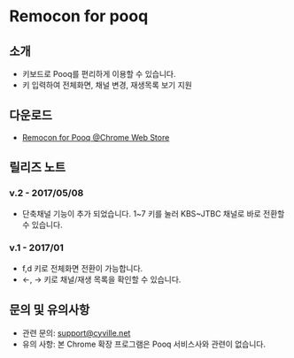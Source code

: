 # Remocon for pooq

## 소개

- 키보드로 Pooq를 편리하게 이용할 수 있습니다. 
- 키 입력하여 전체화면, 채널 변경, 재생목록 보기 지원

## 다운로드 
- [Remocon for Pooq @Chrome Web Store](https://chrome.google.com/webstore/detail/remocon-for-pooq/fanlfkdjgojjhjigakefkncagnfiekel)

## 릴리즈 노트 
### v.2 - 2017/05/08
- 단축채널 기능이 추가 되었습니다. 1~7 키를 눌러 KBS~JTBC 채널로 바로 전환할 수 있습니다.
### v.1 - 2017/01
- f,d 키로 전체화면 전환이 가능합니다. 
- ←, → 키로 채널/재생 목록을 확인할 수 있습니다. 

## 문의 및 유의사항
 - 관련 문의: support@cyville.net
 - 유의 사항: 본 Chrome 확장 프로그램은 Pooq 서비스사와 관련이 없습니다.
